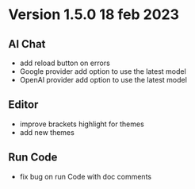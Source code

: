 # Version 1.5.0 18 feb 2023

## AI Chat
- add reload button on errors
- Google provider add option to use the latest model
- OpenAI provider add option to use the latest model

## Editor
- improve brackets highlight for themes
- add new themes

## Run Code
- fix bug on run Code with doc comments